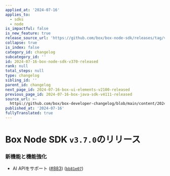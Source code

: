 ```yaml
---
applied_at: '2024-07-16'
applies_to:
  - sdks
  - node
is_impactful: false
is_new_feature: true
release_source_url: 'https://github.com/box/box-node-sdk/releases/tag/v3.7.0'
collapse: true
is_index: false
category_id: changelog
subcategory_id: ''
id: 2024-07-16-box-node-sdk-v370-released
rank: null
total_steps: null
type: changelog
sibling_id: ''
parent_id: changelog
next_page_id: 2024-07-16-box-ui-elements-v2100-released
previous_page_id: 2024-07-16-box-java-sdk-v4111-released
source_url: >-
  https://github.com/box/box-developer-changelog/blob/main/content/2024/07-16-box-node-sdk-v370-released.md
published_at: '2024-07-16'
fullyTranslated: true
---
```

# Box Node SDK `v3.7.0`のリリース

### 新機能と機能強化

* AI APIをサポート ([#883][1]) ([`bb81e07`][2])

[1]: https://github.com/box/box-node-sdk/issues/883

[2]: https://github.com/box/box-node-sdk/commit/bb81e074eb1017bd742c90159e6cf4e6ce9d9776
